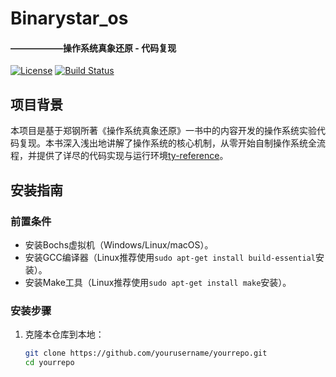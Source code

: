 # Binarystar_os
#### ——————操作系统真象还原 - 代码复现

[![License](https://img.shields.io/badge/License-MIT-blue.svg)](LICENSE)
[![Build Status](https://travis-ci.org/yourusername/yourrepo.svg?branch=master)](https://travis-ci.org/yourusername/yourrepo)

## 项目背景

本项目是基于郑钢所著《操作系统真象还原》一书中的内容开发的操作系统实验代码复现。本书深入浅出地讲解了操作系统的核心机制，从零开始自制操作系统全流程，并提供了详尽的代码实现与运行环境[ty-reference](3)。

## 安装指南

### 前置条件

- 安装Bochs虚拟机（Windows/Linux/macOS）。
- 安装GCC编译器（Linux推荐使用`sudo apt-get install build-essential`安装）。
- 安装Make工具（Linux推荐使用`sudo apt-get install make`安装）。

### 安装步骤

1. 克隆本仓库到本地：
   ```bash
   git clone https://github.com/yourusername/yourrepo.git
   cd yourrepo
